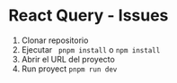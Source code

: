 # React Query - Issues

1. Clonar repositorio
2. Ejecutar ``` pnpm install``` o ```npm install```
3. Abrir el URL del proyecto
4. Run proyect ```pnpm run dev```
